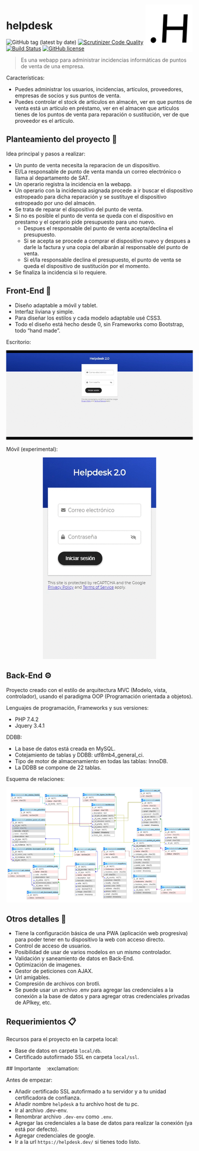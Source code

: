 <img src="https://github.com/jonasdamher/helpdesk/blob/master/public/images/logo/launcher-3.png?raw=true" align="right" width="128" />

# helpdesk

![GitHub tag (latest by date)](https://img.shields.io/github/v/tag/jonasdamher/helpdesk) [![Scrutinizer Code Quality](https://scrutinizer-ci.com/g/jonasdamher/helpdesk/badges/quality-score.png?b=master)](https://scrutinizer-ci.com/g/jonasdamher/helpdesk/?branch=master) [![Build Status](https://scrutinizer-ci.com/g/jonasdamher/helpdesk/badges/build.png?b=master)](https://scrutinizer-ci.com/g/jonasdamher/helpdesk/build-status/master) [![GitHub license](https://img.shields.io/github/license/jonasdamher/helpdesk)](https://github.com/jonasdamher/helpdesk/blob/master/LICENSE) 

> Es una webapp para administrar incidencias informáticas de puntos de venta de una empresa.

Características:
* Puedes administrar los usuarios, incidencias, artículos, proveedores, empresas de socios y sus puntos de venta.
* Puedes controlar el stock de artículos en almacén, ver en que puntos de venta está un artículo en préstamo, ver en el almacen que artículos tienes de los puntos de venta para reparación o sustitución, ver de que proveedor es el artículo.

## Planteamiento del proyecto :page_facing_up: 

Idea principal y pasos a realizar:
* Un punto de venta necesita la reparacion de un dispositivo.
* El/La responsable de punto de venta manda un correo electrónico o llama al departamento de SAT.
* Un operario registra la incidencia en la webapp.
* Un operario con la incidencia asignada procede a ir buscar el dispositivo estropeado para dicha reparación y se sustituye el dispositivo estropeado por uno del almacén.
* Se trata de reparar el dispositivo del punto de venta.
* Si no es posible el punto de venta se queda con el dispositivo en prestamo y el operario pide presupuesto para uno nuevo.
  * Despues el responsable del punto de venta acepta/declina el presupuesto.
  * Si se acepta se procede a comprar el dispositivo nuevo y despues a darle la factura y una copia del albarán al responsable del punto  de venta. 
  * Si el/la responsable declina el presupuesto, el punto de venta se queda el dispositivo de sustitución por el momento.
* Se finaliza la incidencia si lo requiere.

## Front-End :rainbow: 

* Diseño adaptable a móvil y tablet.
* Interfaz liviana y simple.
* Para diseñar los estilos y cada modelo adaptable usé CSS3.
* Todo el diseño está hecho desde 0, sin Frameworks como Bootstrap, todo “hand made”.

Escritorio:
<p align="center">
<img src="https://github.com/jonasdamher/helpdesk/blob/master/local/example.gif?raw=true" />
</p>

Móvil (experimental):
<p align="center">
<img src="https://github.com/jonasdamher/helpdesk/blob/master/local/example-sm.gif?raw=true" />
</p>

## Back-End :gear: 

Proyecto creado con el estilo de arquitectura MVC (Modelo, vista, controlador), usando el paradigma OOP (Programación orientada a objetos).

Lenguajes de programación, Frameworks y sus versiones:
* PHP 7.4.2
* Jquery 3.4.1

DDBB:
* La base de datos está creada en MySQL.
* Cotejamiento de tablas y DDBB: utf8mb4_general_ci.
* Tipo de motor de almacenamiento en todas las tablas: InnoDB.
* La DDBB se compone de 22 tablas.

Esquema de relaciones:
<p align="center">
<img src="https://github.com/jonasdamher/helpdesk/blob/master/local/relations-example.png?raw=true" />
</p>

## Otros detalles :triangular_flag_on_post: 

* Tiene la configuración básica de una PWA (aplicación web progresiva) para poder tener en tu dispositivo la web con acceso directo.
* Control de acceso de usuarios.
* Posibilidad de usar de varios modelos en un mismo controlador.
* Validación y saneamiento de datos en Back-End.
* Optimización de imagenes.
* Gestor de peticiones con AJAX.
* Url amigables.
* Compresión de archivos con brotli.
* Se puede usar un archivo .env para agregar las credenciales a la conexión a la base de datos y para agregar otras credenciales privadas de APIkey, etc.

## Requerimientos :clipboard: 

Recursos para el proyecto en la carpeta local:
* Base de datos en carpeta ```local/db```.
* Certificado autofirmado SSL en carpeta ```local/ssl```.

<div style="display: flex; align-items: center;">
 ## Importante <div style="padding-left:1rem;">:exclamation:</div> 
</div>

Antes de empezar:
* Añadir certificado SSL autofirmado a tu servidor y a tu unidad certificadora de confianza.
* Añadir nombre ```helpdesk``` a tu archivo host de tu pc.
* Ir al archivo .dev-env.
* Renombrar archivo ```.dev-env``` como ```.env```.
* Agregar las credenciales a la base de datos para realizar la conexión (ya está por defecto).
* Agregar credenciales de google.
* Ir a la url ```https://helpdesk.dev/``` si tienes todo listo.
